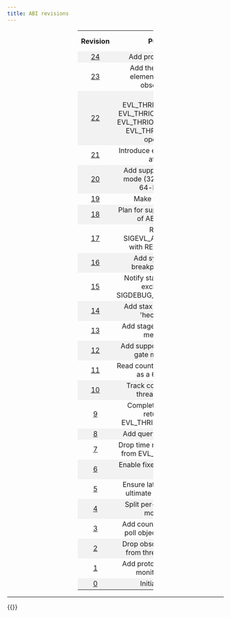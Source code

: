 ```yaml
---
title: ABI revisions
---
```


<div>
<style>
#abimap {
       width: 35%;
       margin-left: auto;
       margin-right: auto;
}
#abimap th {
       text-align: center;
}
#abimap td {
       text-align: center;
}
#abimap tr:nth-child(even) {
       background-color: #f2f2f2;
}
</style>

<table id="abimap">
  <col width="5%">
  <col width="90%">
  <col width="5%">
  <tr>
    <th>Revision</th>
    <th>Purpose</th> 
    <th>libevl release</th>
  </tr>
  <tr>
    <td><a href="https://git.evlproject.org/linux-evl.git/commit/?id=d9aed312cc9858ddf7b1b4b976c84e6778839274" target="_blank">24</a></td>
    <td>Add proxy read side.
    <td><a href="https://git.evlproject.org/libevl.git/tag/?h=r19" target="_blank">r19</a></td>
  </tr>
  <tr>
    <td><a href="https://git.evlproject.org/linux-evl.git/commit/?id=a0afcbc06f23d1918703770e5755410a7f8a042e" target="_blank">23</a></td>
    <td>Add the Observable element, and thread observability.
    <td><a href="https://git.evlproject.org/libevl.git/tag/?h=r17" target="_blank">r17</a></td>
  </tr>
  <tr>
    <td><a href="https://git.evlproject.org/linux-evl.git/commit/?id=021a9f1ff570a0ebeb8dc80c1a0dfb4d8317d5b5" target="_blank">22</a></td>
    <td>Add EVL_THRIOC_UNBLOCK, EVL_THRIOC_DEMOTE and EVL_THRIOC_YIELD, update EVL_THRIOC_*_MODE operations.
    <td><a href="https://git.evlproject.org/libevl.git/tag/?h=r16" target="_blank">r16</a></td>
  </tr>
  <tr>
    <td><a href="https://git.evlproject.org/linux-evl.git/commit/?id=7d395582ce98c59a209835db330cbae6dc34f7f8" target="_blank">21</a></td>
    <td>Introduce element visibility attribute</td>
    <td><a href="https://git.evlproject.org/libevl.git/tag/?h=r15" target="_blank">r15</a></td>
  </tr>
  <tr>
    <td><a href="https://git.evlproject.org/linux-evl.git/commit/?id=7af18f8a38ad68f581cf770819ccb98c29f41586" target="_blank">20</a></td>
    <td>Add support for compat mode (32-bit exec over 64-bit kernel)</td>
    <td><a href="https://git.evlproject.org/libevl.git/tag/?h=r12" target="_blank">r12</a></td>
  </tr>
  <tr>
    <td><a href="https://git.evlproject.org/linux-evl.git/commit/?id=a142e2e027dc" target="_blank">19</a></td>
    <td>Make y2038 safe</td>
    <td><a href="https://git.evlproject.org/libevl.git/tag/?h=r11" target="_blank">r11</a></td>
  </tr>
  <tr>
    <td><a href="https://git.evlproject.org/linux-evl.git/commit/?id=b8351b703ffb" target="_blank">18</a></td>
    <td>Plan for supporting a range of ABI revisions</td>
    <td>-</td>
  </tr>
  <tr>
    <td><a href="https://git.evlproject.org/linux-evl.git/commit/?id=87ee9586fa60" target="_blank">17</a></td>
    <td>Replace SIGEVL_ACTION_HOME with RETUSER event</td>
    <td>-</td>
  </tr>
  <tr>
    <td><a href="https://git.evlproject.org/linux-evl.git/commit/?id=231089ed6028" target="_blank">16</a></td>
    <td>Add synchronous breakpoint support</td>
    <td>-</td>
  </tr>
  <tr>
    <td><a href="https://git.evlproject.org/linux-evl.git/commit/?id=6b8a2319c02d" target="_blank">15</a></td>
    <td>Notify stax-related oob exclusion via SIGDEBUG_STAGE_LOCKED</td>
    <td>-</td>
  </tr>
  <tr>
    <td><a href="https://git.evlproject.org/linux-evl.git/commit/?id=3d4ff940c1d3" target="_blank">14</a></td>
    <td>Add stax test helpers to 'hectic' driver</td>
    <td>-</td>
  </tr>
  <tr>
    <td><a href="https://git.evlproject.org/linux-evl.git/commit/?id=a2ba90db409a" target="_blank">13</a></td>
    <td>Add stage exclusion lock mechanism</td>
    <td>-</td>
  </tr>
  <tr>
    <td><a href="https://git.evlproject.org/linux-evl.git/commit/?id=0b5a64ead6f6" target="_blank">12</a></td>
    <td>Add support for recursive gate monitor lock</td>
    <td>-</td>
  </tr>
  <tr>
    <td><a href="https://git.evlproject.org/linux-evl.git/commit/?id=b7c6e2276983" target="_blank">11</a></td>
    <td>Read count of timer expiries as a 64bit value</td>
    <td>-</td>
  </tr>
  <tr>
    <td><a href="https://git.evlproject.org/linux-evl.git/commit/?id=8245a892b9ec" target="_blank">10</a></td>
    <td>Track count of remote thread wakeups</td>
    <td>-</td>
  </tr>
  <tr>
    <td><a href="https://git.evlproject.org/linux-evl.git/commit/?id=f6f6e58cbaff" target="_blank">9</a></td>
    <td>Complete information returned by EVL_THRIOC_GET_STATE</td>
    <td>-</td>
  </tr>
  <tr>
    <td><a href="https://git.evlproject.org/linux-evl.git/commit/?id=9397204d7484" target="_blank">8</a></td>
    <td>Add query for CPU state</td>
    <td>-</td>
  </tr>
  <tr>
    <td><a href="https://git.evlproject.org/linux-evl.git/commit/?id=c1a5ca6a70e7" target="_blank">7</a></td>
    <td>Drop time remainder return from EVL_CLKIOC_SLEEP</td>
    <td>-</td>
  </tr>
  <tr>
    <td><a href="https://git.evlproject.org/linux-evl.git/commit/?id=bc92ac9d3b90" target="_blank">6</a></td>
    <td>Enable fixed-size writes to proxy</td>
    <td>-</td>
  </tr>
  <tr>
    <td><a href="https://git.evlproject.org/linux-evl.git/commit/?id=d9b664b5ecdb" target="_blank">5</a></td>
    <td>Ensure latmus sends the ultimate bulk of results</td>
    <td>-</td>
  </tr>
  <tr>
    <td><a href="https://git.evlproject.org/linux-evl.git/commit/?id=57ce409e23e6" target="_blank">4</a></td>
    <td>Split per-thread debug mode flags</td>
    <td>-</td>
  </tr>
  <tr>
    <td><a href="https://git.evlproject.org/linux-evl.git/commit/?id=c1417f3dbe4f" target="_blank">3</a></td>
    <td>Add count of referrers to poll object shared state</td>
    <td>-</td>
  </tr>
  <tr>
    <td><a href="https://git.evlproject.org/linux-evl.git/commit/?id=3af3b43bdf20" target="_blank">2</a></td>
    <td>Drop obsolete T_MOVED from thread status bits</td>
    <td>-</td>
  </tr>
  <tr>
    <td><a href="https://git.evlproject.org/linux-evl.git/commit/?id=b81555f4f48b" target="_blank">1</a></td>
    <td>Add protocol specifier to monitor element</td>
    <td>-</td>
  </tr>
  <tr>
    <td><a href="https://git.evlproject.org/linux-evl.git/commit/?id=cfab80b242c4" target="_blank">0</a></td>
    <td>Initial revision</td>
    <td>-</td>
  </tr>
</table>
</div>

---

{{<lastmodified>}}

